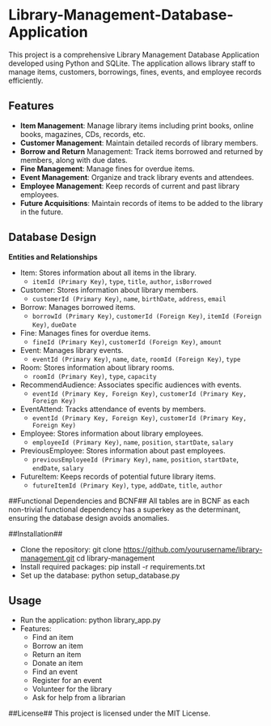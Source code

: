# Library-Management-Database-Application
This project is a comprehensive Library Management Database Application developed using Python and SQLite. The application allows library staff to manage items, customers, borrowings, fines, events, and employee records efficiently.
## Features
- **Item Management**: Manage library items including print books, online books, magazines, CDs, records, etc.
- **Customer Management**: Maintain detailed records of library members.
- **Borrow and Return** Management: Track items borrowed and returned by members, along with due dates.
- **Fine Management**: Manage fines for overdue items.
- **Event Management**: Organize and track library events and attendees.
- **Employee Management**: Keep records of current and past library employees.
- **Future Acquisitions**: Maintain records of items to be added to the library in the future.
## Database Design
**Entities and Relationships**
- Item: Stores information about all items in the library.
  - `itemId (Primary Key)`, `type`, `title`, `author`, `isBorrowed`
- Customer: Stores information about library members.
  - `customerId (Primary Key)`, `name`, `birthDate`, `address`, `email`
- Borrow: Manages borrowed items.
  - `borrowId (Primary Key)`, `customerId (Foreign Key)`, `itemId (Foreign Key)`, `dueDate`
- Fine: Manages fines for overdue items.
  - `fineId (Primary Key)`, `customerId (Foreign Key)`, `amount`
- Event: Manages library events.
  - `eventId (Primary Key)`, `name`, `date`, `roomId (Foreign Key)`, `type`
- Room: Stores information about library rooms.
  - `roomId (Primary Key)`, `type`, `capacity`
- RecommendAudience: Associates specific audiences with events.
  - `eventId (Primary Key, Foreign Key)`, `customerId (Primary Key, Foreign Key)`
- EventAttend: Tracks attendance of events by members.
  - `eventId (Primary Key, Foreign Key)`, `customerId (Primary Key, Foreign Key)`
- Employee: Stores information about library employees.
  - `employeeId (Primary Key)`, `name`, `position`, `startDate`, `salary`
- PreviousEmployee: Stores information about past employees.
  - `previousEmployeeId (Primary Key)`, `name`, `position`, `startDate`, `endDate`, `salary`
- FutureItem: Keeps records of potential future library items.
  - `futureItemId (Primary Key)`, `type`, `addDate`, `title`, `author`

##Functional Dependencies and BCNF##
All tables are in BCNF as each non-trivial functional dependency has a superkey as the determinant, ensuring the database design avoids anomalies.

##Installation##
- Clone the repository:
  git clone https://github.com/yourusername/library-management.git
  cd library-management
- Install required packages:
  pip install -r requirements.txt
- Set up the database:
  python setup_database.py
## Usage ##
- Run the application:
  python library_app.py
- Features:
  - Find an item
  - Borrow an item
  - Return an item
  - Donate an item
  - Find an event
  - Register for an event
  - Volunteer for the library
  - Ask for help from a librarian

##License##
This project is licensed under the MIT License.
